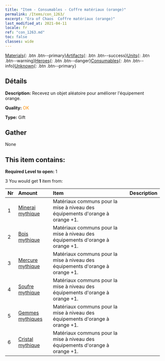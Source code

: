 ```yaml
---
title: "Item - Consumables - Coffre matériaux (orange)"
permalink: /Items/con_1263/
excerpt: "Era of Chaos  Coffre matériaux (orange)"
last_modified_at: 2021-04-11
locale: fr
ref: "con_1263.md"
toc: false
classes: wide
---
```

 [Materials](/fr/Items/){: .btn .btn--primary}[Artifacts](/fr/Items/Artifacts/){: .btn .btn--success}[Units](/fr/Items/Units/){: .btn .btn--warning}[Heroes](/fr/Items/Heroes/){: .btn .btn--danger}[Consumables](/fr/Items/Consumables/){: .btn .btn--info}[Unknown](/fr/Items/Unknown/){: .btn .btn--primary}

## Détails
 **Description:** Recevez un objet aléatoire pour améliorer l'équipement orange.

 **Quality:** <span style="color: #FF8C00">OK</span>

 **Type:** Gift

## Gather

  None

## This item contains:

 **Required Level to open:** 1

 3 You would get **1** item  from:

  | Nr | Amount |     Item    | Description |
  |:---|:-------|:------------|:-----------:|
  | 1 | [Minerai mythique](/fr/Items/mat_61/) | Matériaux communs pour la mise à niveau des équipements d'orange à orange +1. | 
  | 2 | [Bois mythique](/fr/Items/mat_62/) | Matériaux communs pour la mise à niveau des équipements d'orange à orange +1. | 
  | 3 | [Mercure mythique](/fr/Items/mat_63/) | Matériaux communs pour la mise à niveau des équipements d'orange à orange +1. | 
  | 4 | [Soufre mythique](/fr/Items/mat_64/) | Matériaux communs pour la mise à niveau des équipements d'orange à orange +1. | 
  | 5 | [Gemmes mythiques](/fr/Items/mat_65/) | Matériaux communs pour la mise à niveau des équipements d'orange à orange +1. | 
  | 6 | [Cristal mythique](/fr/Items/mat_66/) | Matériaux communs pour la mise à niveau des équipements d'orange à orange +1. | 
